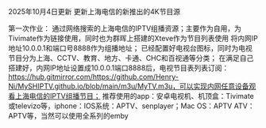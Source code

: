 2025年10月4日更新
更新上海电信的新推出的4K节目源

第一次作业：
通过网络搜索的上海电信的IPTV组播资源；主要作为自用，为Tivimate作为链接使用，同时也为群晖上搭建的Xteve作为节目列表使用
将内网IP地址10.0.0.1和端口号8888作为组播地址；
已经配置好电视台图标，同时为电视节目分为上海、CCTV、教育、地方、卡通、CHC和百视通等分类；
在满足自己搭建好，内网IP地址设置成10.0.0.1端口8888后，电视节目表列表订阅：https://hub.gitmirror.com/https://github.com/Henry-Ni/MySHIPTV.github.io/blob/main/m3u/MyTV.m3u，可以实现内网任意设备观看上海电信的IPTV组播节目；
推荐使用的app：安卓电视机、机顶盒：Tivimate 或televizo等，iphone：IOS系统：APTV、senplayer；Mac OS：APTV  ATV：APTV等，当然可以使用全系列的emby
